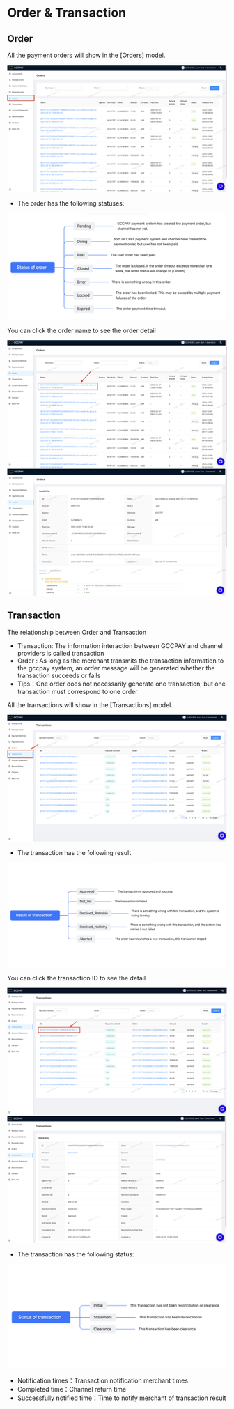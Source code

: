 # Order & Transaction

## Order

All the payment orders will show in the [Orders] model.

![img](../_media/orderTransaction-1.png ':size=90%')

- The order has the following statuses:

![img](../_media/orderTransaction-2.png ':size=80%')

You can click the order name to see the order detail

![img](../_media/orderTransaction-3.png ':size=45%')
![img](../_media/orderTransaction-4.png ':size=45%')

## Transaction

The relationship between Order and Transaction

- Transaction: The information interaction between GCCPAY and channel providers is called transaction
- Order : As long as the merchant transmits the transaction information to the gccpay system, an order message will be generated whether the transaction succeeds or fails
- Tips：One order does not necessarily generate one transaction, but one transaction must correspond to one order

All the transactions will show in the [Transactions] model.

![img](../_media/orderTransaction-5.png ':size=90%')

- The transaction has the following result

![img](../_media/orderTransaction-6.png ':size=90%')

You can click the transaction ID to see the detail

![img](../_media/orderTransaction-7.png ':size=45%')
![img](../_media/orderTransaction-8.png ':size=45%')

- The transaction has the following status:

![img](../_media/orderTransaction-9.png ':size=80%')

- Notification times：Transaction notification merchant times
- Completed time：Channel return time
- Successfully notified time：Time to notify merchant of transaction result